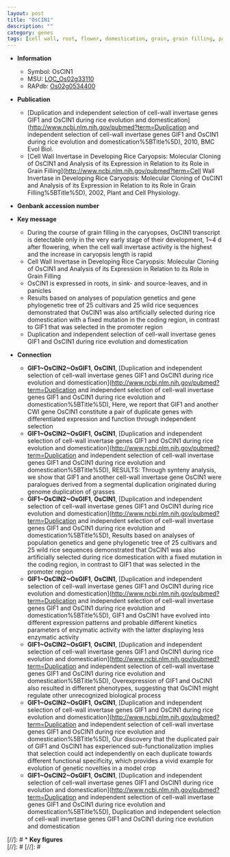 ```yaml
---
layout: post
title: "OsCIN1"
description: ""
category: genes
tags: [cell wall, root, flower, domestication, grain, grain filling, panicle]
---
```


* **Information**  
    + Symbol: OsCIN1  
    + MSU: [LOC_Os02g33110](http://rice.plantbiology.msu.edu/cgi-bin/ORF_infopage.cgi?orf=LOC_Os02g33110)  
    + RAPdb: [Os02g0534400](http://rapdb.dna.affrc.go.jp/viewer/gbrowse_details/irgsp1?name=Os02g0534400)  

* **Publication**  
    + [Duplication and independent selection of cell-wall invertase genes GIF1 and OsCIN1 during rice evolution and domestication](http://www.ncbi.nlm.nih.gov/pubmed?term=Duplication and independent selection of cell-wall invertase genes GIF1 and OsCIN1 during rice evolution and domestication%5BTitle%5D), 2010, BMC Evol Biol.
    + [Cell Wall Invertase in Developing Rice Caryopsis: Molecular Cloning of OsCIN1 and Analysis of its Expression in Relation to its Role in Grain Filling](http://www.ncbi.nlm.nih.gov/pubmed?term=Cell Wall Invertase in Developing Rice Caryopsis: Molecular Cloning of OsCIN1 and Analysis of its Expression in Relation to its Role in Grain Filling%5BTitle%5D), 2002, Plant and Cell Physiology.

* **Genbank accession number**  

* **Key message**  
    + During the course of grain filling in the caryopses, OsCIN1 transcript is detectable only in the very early stage of their development, 1~4 d after flowering, when the cell wall invertase activity is the highest and the increase in caryopsis length is rapid
    + Cell Wall Invertase in Developing Rice Caryopsis: Molecular Cloning of OsCIN1 and Analysis of its Expression in Relation to its Role in Grain Filling
    + OsCIN1 is expressed in roots, in sink- and source-leaves, and in panicles
    + Results based on analyses of population genetics and gene phylogenetic tree of 25 cultivars and 25 wild rice sequences demonstrated that OsCIN1 was also artificially selected during rice domestication with a fixed mutation in the coding region, in contrast to GIF1 that was selected in the promoter region
    + Duplication and independent selection of cell-wall invertase genes GIF1 and OsCIN1 during rice evolution and domestication

* **Connection**  
    + __GIF1~OsCIN2~OsGIF1__, __OsCIN1__, [Duplication and independent selection of cell-wall invertase genes GIF1 and OsCIN1 during rice evolution and domestication](http://www.ncbi.nlm.nih.gov/pubmed?term=Duplication and independent selection of cell-wall invertase genes GIF1 and OsCIN1 during rice evolution and domestication%5BTitle%5D), Here, we report that GIF1 and another CWI gene OsCIN1 constitute a pair of duplicate genes with differentiated expression and function through independent selection
    + __GIF1~OsCIN2~OsGIF1__, __OsCIN1__, [Duplication and independent selection of cell-wall invertase genes GIF1 and OsCIN1 during rice evolution and domestication](http://www.ncbi.nlm.nih.gov/pubmed?term=Duplication and independent selection of cell-wall invertase genes GIF1 and OsCIN1 during rice evolution and domestication%5BTitle%5D), RESULTS: Through synteny analysis, we show that GIF1 and another cell-wall invertase gene OsCIN1 were paralogues derived from a segmental duplication originated during genome duplication of grasses
    + __GIF1~OsCIN2~OsGIF1__, __OsCIN1__, [Duplication and independent selection of cell-wall invertase genes GIF1 and OsCIN1 during rice evolution and domestication](http://www.ncbi.nlm.nih.gov/pubmed?term=Duplication and independent selection of cell-wall invertase genes GIF1 and OsCIN1 during rice evolution and domestication%5BTitle%5D), Results based on analyses of population genetics and gene phylogenetic tree of 25 cultivars and 25 wild rice sequences demonstrated that OsCIN1 was also artificially selected during rice domestication with a fixed mutation in the coding region, in contrast to GIF1 that was selected in the promoter region
    + __GIF1~OsCIN2~OsGIF1__, __OsCIN1__, [Duplication and independent selection of cell-wall invertase genes GIF1 and OsCIN1 during rice evolution and domestication](http://www.ncbi.nlm.nih.gov/pubmed?term=Duplication and independent selection of cell-wall invertase genes GIF1 and OsCIN1 during rice evolution and domestication%5BTitle%5D), GIF1 and OsCIN1 have evolved into different expression patterns and probable different kinetics parameters of enzymatic activity with the latter displaying less enzymatic activity
    + __GIF1~OsCIN2~OsGIF1__, __OsCIN1__, [Duplication and independent selection of cell-wall invertase genes GIF1 and OsCIN1 during rice evolution and domestication](http://www.ncbi.nlm.nih.gov/pubmed?term=Duplication and independent selection of cell-wall invertase genes GIF1 and OsCIN1 during rice evolution and domestication%5BTitle%5D), Overexpression of GIF1 and OsCIN1 also resulted in different phenotypes, suggesting that OsCIN1 might regulate other unrecognized biological process
    + __GIF1~OsCIN2~OsGIF1__, __OsCIN1__, [Duplication and independent selection of cell-wall invertase genes GIF1 and OsCIN1 during rice evolution and domestication](http://www.ncbi.nlm.nih.gov/pubmed?term=Duplication and independent selection of cell-wall invertase genes GIF1 and OsCIN1 during rice evolution and domestication%5BTitle%5D), Our discovery that the duplicated pair of GIF1 and OsCIN1 has experienced sub-functionalization implies that selection could act independently on each duplicate towards different functional specificity, which provides a vivid example for evolution of genetic novelties in a model crop
    + __GIF1~OsCIN2~OsGIF1__, __OsCIN1__, [Duplication and independent selection of cell-wall invertase genes GIF1 and OsCIN1 during rice evolution and domestication](http://www.ncbi.nlm.nih.gov/pubmed?term=Duplication and independent selection of cell-wall invertase genes GIF1 and OsCIN1 during rice evolution and domestication%5BTitle%5D), Duplication and independent selection of cell-wall invertase genes GIF1 and OsCIN1 during rice evolution and domestication

[//]: # * **Key figures**  
[//]: # 
[//]: # 
